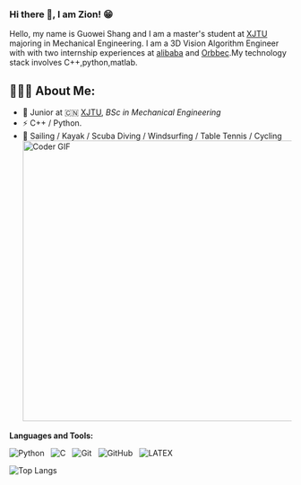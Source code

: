 ### Hi there 👋, I am Zion! 😁

Hello, my name is Guowei Shang and I am a master's student at [XJTU](https://www.xjtu.edu.cn/) majoring in Mechanical Engineering. I am a 3D Vision Algorithm Engineer with with two internship experiences at [alibaba](https://www.alibabagroup.com/) and [Orbbec](https://www.orbbec.com.cn/).My technology stack involves C++,python,matlab. 

<h2 align="left">👨🏻‍💻 About Me:</h2>

- 🍻 Junior at 🇨🇳 [XJTU](https://www.xjtu.edu.cn/), _BSc in Mechanical Engineering_
- ⚡ C++ / Python.
- 🏃 Sailing / Kayak / Scuba Diving / Windsurfing / Table Tennis / Cycling
    <img src="https://media.giphy.com/media/SWoSkN6DxTszqIKEqv/giphy.gif" alt="Coder GIF" width="500">
 </abc>
</h2> 

**Languages and Tools:** 

![Python](https://img.shields.io/badge/-Python-black?logo=Python&style=social)&nbsp;&nbsp;
![C](https://img.shields.io/badge/-C-black?logo=c&style=social)&nbsp;&nbsp;
![Git](https://img.shields.io/badge/-Git-black?logo=git&style=social)&nbsp;&nbsp;
![GitHub](https://img.shields.io/badge/-GitHub-black?logo=github&style=social)&nbsp;&nbsp;
![LATEX](https://img.shields.io/badge/-LATEX-black?logo=latex&style=social)&nbsp;&nbsp;

![Top Langs](https://github-readme-stats.vercel.app/api/top-langs/?username=Zion1123&hide=TeX&layout=compact)
